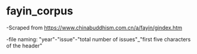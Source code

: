 # fayin_corpus

-Scraped from https://www.chinabuddhism.com.cn/a/fayin/gindex.htm

-file naming: "year"-"issue"-"total number of issues"_"first five characters of the header"